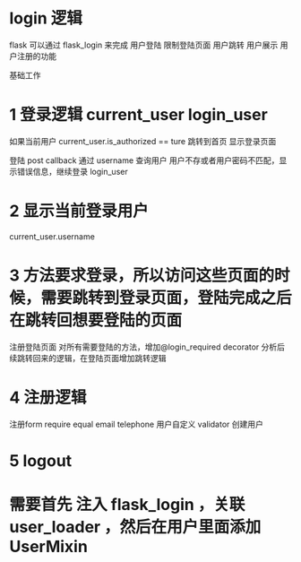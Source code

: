 # login 逻辑
flask 可以通过 flask_login 来完成 用户登陆 限制登陆页面 用户跳转 用户展示 用户注册的功能

基础工作

# 1 登录逻辑 current_user login_user

如果当前用户  current_user.is_authorized == ture 跳转到首页
显示登录页面

登陆 post callback
通过 username 查询用户
用户不存或者用户密码不匹配，显示错误信息，继续登录
login_user

# 2 显示当前登录用户
current_user.username

# 3 方法要求登录，所以访问这些页面的时候，需要跳转到登录页面，登陆完成之后在跳转回想要登陆的页面
注册登陆页面
对所有需要登陆的方法，增加@login_required decorator
分析后续跳转回来的逻辑，在登陆页面增加跳转逻辑

# 4 注册逻辑
注册form require equal email telephone
用户自定义 validator
创建用户

# 5 logout


# 需要首先 注入 flask_login ，关联 user_loader ，然后在用户里面添加UserMixin